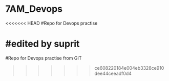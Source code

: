# 7AM_Devops
<<<<<<< HEAD
#Repo for Devops practise


#edited by suprit
=======
#Repo for Devops practise from GIT
>>>>>>> ce608220184e004eb3328ce910dee44ceeadf0d4
